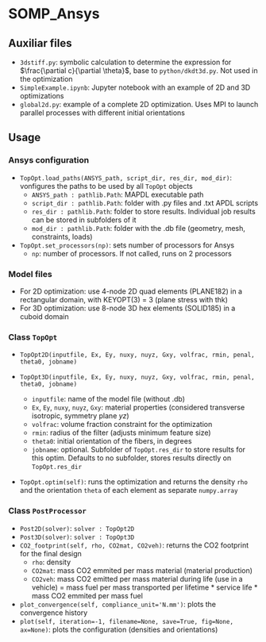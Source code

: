 # SOMP_Ansys

## Auxiliar files

- `3dstiff.py`: symbolic calculation to determine the expression for $\frac{\partial c}{\partial \theta}$, base to `python/dkdt3d.py`. Not used in the optimization
- `SimpleExample.ipynb`: Jupyter notebook with an example of 2D and 3D optimizations
- `global2d.py`: example of a complete 2D optimization. Uses MPI to launch parallel processes with different initial orientations

## Usage 

### Ansys configuration

- `TopOpt.load_paths(ANSYS_path, script_dir, res_dir, mod_dir)`: vonfigures the paths to be used by all `TopOpt` objects
  - `ANSYS_path : pathlib.Path`: MAPDL executable path
  - `script_dir : pathlib.Path`: folder with .py files and .txt APDL scripts
  - `res_dir : pathlib.Path`: folder to store results. Individual job results can be stored in subfolders of it
  - `mod_dir : pathlib.Path`: folder with the .db file (geometry, mesh, constraints, loads)
- `TopOpt.set_processors(np)`: sets number of processors for Ansys
  - `np`: number of processors. If not called, runs on 2 processors

### Model files

- For 2D optimization: use 4-node 2D quad elements (PLANE182) in a rectangular domain, with KEYOPT(3) = 3 (plane stress with thk)
- For 3D optimization: use 8-node 3D hex elements (SOLID185) in a cuboid domain

### Class `TopOpt`

- `TopOpt2D(inputfile, Ex, Ey, nuxy, nuyz, Gxy, volfrac, rmin, penal, theta0, jobname)`
- `TopOpt3D(inputfile, Ex, Ey, nuxy, nuyz, Gxy, volfrac, rmin, penal, theta0, jobname)`
  - `inputfile`: name of the model file (without .db)
  - `Ex`, `Ey`, `nuxy`, `nuyz`, `Gxy`: material properties (considered transverse isotropic, symmetry plane $yz$)
  - `volfrac`: volume fraction constraint for the optimization
  - `rmin`: radius of the filter (adjusts minimum feature size)
  - `theta0`: initial orientation of the fibers, in degrees
  - `jobname`: optional. Subfolder of `TopOpt.res_dir` to store results for this optim. Defaults to no subfolder, stores results directly on `TopOpt.res_dir`

- `TopOpt.optim(self)`: runs the optimization and returns the density `rho` and the orientation `theta` of each element as separate `numpy.array`

### Class `PostProcessor`

- `Post2D(solver)`: `solver : TopOpt2D`
- `Post3D(solver)`: `solver : TopOpt3D`
- `CO2_footprint(self, rho, CO2mat, CO2veh)`: returns the CO2 footprint for the final design
  - `rho`: density
  - `CO2mat`: mass CO2 emmited per mass material (material production)
  - `CO2veh`: mass CO2 emitted per mass material during life (use in a vehicle) = mass fuel per mass transported per lifetime * service life * mass CO2 emmited per mass fuel
- `plot_convergence(self, compliance_unit='N.mm')`: plots the convergence history
- `plot(self, iteration=-1, filename=None, save=True, fig=None, ax=None)`: plots the configuration (densities and orientations)
